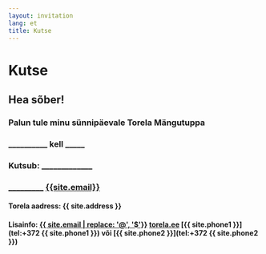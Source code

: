```yaml
---
layout: invitation
lang: et
title: Kutse
---
```


# Kutse

## Hea sõber<span id="friendName"></span>!

### Palun tule minu sünnipäevale Torela Mängutuppa

### <b id="date">__________</b> kell <b id="time">_____</b>

### Kutsub: <b id="childName">_____________</b>

### <span id="parentName"></span> [_________](tel:) [{{site.email}}](mailto:) 

#### Torela aadress: {{ site.address }}

#### Lisainfo: [{{ site.email | replace: '@', '$'}}](mailto)  [torela.ee]({{site.url}})  [{{ site.phone1 }}](tel:+372 {{ site.phone1 }}) või [{{ site.phone2 }}](tel:+372 {{ site.phone2 }})

